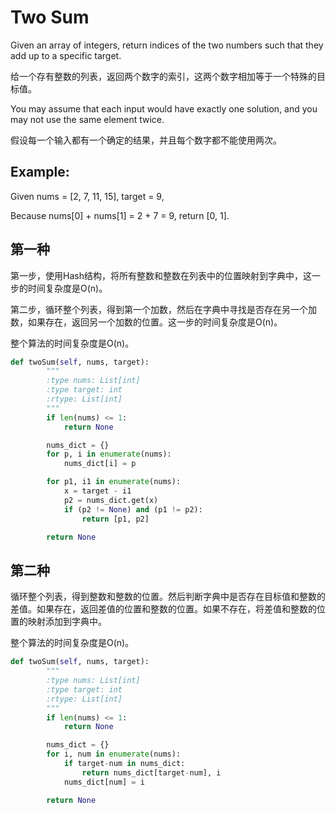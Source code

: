 # Two Sum

Given an array of integers, return indices of the two numbers such that they add up to a specific target.

给一个存有整数的列表，返回两个数字的索引，这两个数字相加等于一个特殊的目标值。

You may assume that each input would have exactly one solution, and you may not use the same element twice.

假设每一个输入都有一个确定的结果，并且每个数字都不能使用两次。

## Example:

Given nums = [2, 7, 11, 15], target = 9,

Because nums[0] + nums[1] = 2 + 7 = 9, return [0, 1].

## 第一种

第一步，使用Hash结构，将所有整数和整数在列表中的位置映射到字典中，这一步的时间复杂度是O(n)。

第二步，循环整个列表，得到第一个加数，然后在字典中寻找是否存在另一个加数，如果存在，返回另一个加数的位置。这一步的时间复杂度是O(n)。

整个算法的时间复杂度是O(n)。

```python
def twoSum(self, nums, target):
        """
        :type nums: List[int]
        :type target: int
        :rtype: List[int]
        """
        if len(nums) <= 1:
            return None

        nums_dict = {}
        for p, i in enumerate(nums):
            nums_dict[i] = p

        for p1, i1 in enumerate(nums):
            x = target - i1
            p2 = nums_dict.get(x)
            if (p2 != None) and (p1 != p2):
                return [p1, p2]

        return None
```

## 第二种

循环整个列表，得到整数和整数的位置。然后判断字典中是否存在目标值和整数的差值。如果存在，返回差值的位置和整数的位置。如果不存在，将差值和整数的位置的映射添加到字典中。

整个算法的时间复杂度是O(n)。

```python
def twoSum(self, nums, target):
        """
        :type nums: List[int]
        :type target: int
        :rtype: List[int]
        """
        if len(nums) <= 1:
            return None

        nums_dict = {}
        for i, num in enumerate(nums):
            if target-num in nums_dict:
                return nums_dict[target-num], i
            nums_dict[num] = i

        return None
```
